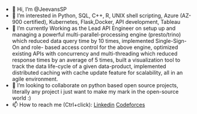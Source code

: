 - 👋 Hi, I’m @JeevansSP
- 👀 I’m interested in Python, SQL, C++, R, UNIX shell scripting, Azure (AZ-900 certified), Kubernetes, Flask,Docker, API development, Tableau 
- 🌱 I’m currently Working as the Lead API Engineer on setup up and managing a powerful multi-parallel-processing engine
      (presto/trino) which reduced data query time by 10 times, implemented Single-Sign-On and role-
      based access control for the above engine, optimized existing APIs with concurrency and multi-threading
      which reduced response times by an average of 5 times, built a visualization tool to track the data
      life-cycle of a given data-product, implemented distributed caching with cache update feature for scalability,
      all in an agile environment.
- 💞️ I’m looking to collaborate on python based open source projects, literally any project i just want to make my mark in the open-source world :)
- 📫 How to reach me (Ctrl+click): [Linkedin](https://www.linkedin.com/in/jeevan-s-p-a905a116a/) [Codeforces](https://codeforces.com/profile/Saucemaster102) 



